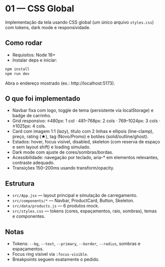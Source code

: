 # 01 — CSS Global

Implementação da tela usando CSS global (um único arquivo `styles.css`) com tokens, dark mode e responsividade.

## Como rodar

- Requisitos: Node 18+
- Instalar deps e iniciar:

```powershell
npm install
npm run dev
```

Abra o endereço mostrado (ex.: http://localhost:5173).

## O que foi implementado

- Navbar fixa com logo, toggle de tema (persistente via localStorage) e badge de carrinho.
- Grid responsivo: ≤480px: 1 col · 481–768px: 2 cols · 769–1024px: 3 cols · ≥1025px: 4 cols.
- Card com imagem 1:1 (lazy), título com 2 linhas e ellipsis (line-clamp), preço, rating (★), tag (Novo/Promo) e botões (solid/outline/ghost).
- Estados: hover, focus visível, disabled, skeleton (com reserva de espaço e sem layout shift) e loading simulado.
- Dark mode com ajuste de cores/sombras/bordas.
- Acessibilidade: navegação por teclado, aria-* em elementos relevantes, contraste adequado.
- Transições 150–200ms usando transform/opacity.

## Estrutura

- `src/App.jsx` — layout principal e simulação de carregamento.
- `src/components/*` — Navbar, ProductCard, Button, Skeleton.
- `src/data/products.js` — 6 produtos mock.
- `src/styles.css` — tokens (cores, espaçamentos, raio, sombras), temas e componentes.

## Notas

- Tokens: `--bg`, `--text`, `--primary`, `--border`, `--radius`, sombras e espaçamentos.
- Focus ring visível via `:focus-visible`.
- Breakpoints seguem exatamente o pedido.

